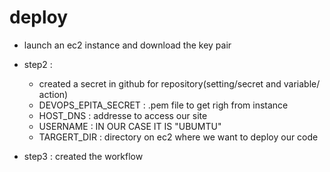 # deploy
 
 - launch an ec2 instance and download the key pair
 - step2 : 
    - created a secret in github for repository(setting/secret and variable/ action)
    - DEVOPS_EPITA_SECRET : .pem file to get righ from instance
    - HOST_DNS : addresse to access our site
    - USERNAME : IN OUR CASE IT IS "UBUMTU"
    - TARGERT_DIR : directory on ec2 where we want to deploy our code

- step3 : created the workflow

